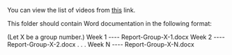 You can view the list of videos from [this](https://drive.google.com/drive/folders/1iu_A1oW6BKK-CWJYSabXI96yM8aBOrYY?usp=sharing) link.

This folder should contain Word documentation in the following format:

(Let X be a group number.)
  Week 1
    ---- Report-Group-X-1.docx
  Week 2
    ---- Report-Group-X-2.docx
  .
  .
  .
  Week N
    ---- Report-Group-X-N.docx
